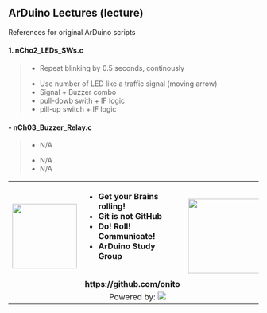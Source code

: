 ## <b>ArDuino Lectures (lecture)</b>
References for original ArDuino scripts

#### 1. nCho2_LEDs_SWs.c
>* Repeat blinking by 0.5 seconds, continously
>- Use number of LED like a traffic signal (moving arrow)
>- Signal + Buzzer combo
>- pull-dowb swith + IF logic
>- pill-up switch + IF logic

#### - nCh03_Buzzer_Relay.c
>* N/A
>- N/A
>- N/A


  <table width='600' border='0'>
    <tr><th>
            <a href="https://github.com/onitonitonito">
            <img src="https://onitonitonito.github.io/imgs/Github_page.png" width="130" /></a>
        </th>
        <th width="300">
                <div align='left'>
                      <ul>
                            <li>Get your Brains rolling!</li>
                            <li>Git is not GitHub</li>
                            <li>Do! Roll! Communicate!</li>
                            <li>ArDuino Study Group</li>
                      </ul>
                </div><br>https://github.com/onito
          </th>
          <th>
        <img src="https://onitonitonito.github.io/imgs/octocat704x605.jpg" width="150" />
        </th>
  </tr>
  <tr>
  <td colspan='3' align='center'>
  Powered by: <a href="http://www.pythonanywhere.com"><img src="https://www.pythonanywhere.com/static/anywhere/images/logo-234x35.png">
  </a></td></tr>
  </table>
